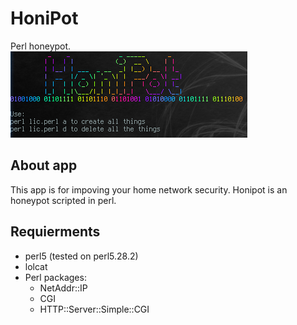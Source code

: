 # HoniPot
Perl honeypot.
<br>
<img src="help.png">

<h2>About app</h2>
<p>This app is for impoving your home network security. Honipot is an honeypot scripted in perl.</p>
  
<h2>Requierments</h2>
<ul><li>perl5 (tested on perl5.28.2)
  <li>lolcat
  <li>Perl packages:<ul><li>NetAddr::IP
                        <li>CGI
                        <li>HTTP::Server::Simple::CGI
    </ul>
</ul>
